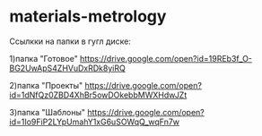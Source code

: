 # materials-metrology
Ссылкки на папки в гугл диске:

1)папка "Готовое"
https://drive.google.com/open?id=19REb3f_O-BG2UwApS4ZHVuDxRDk8yiRQ

2)папка "Проекты"
https://drive.google.com/open?id=1dNfQz0ZBD4XhBr5owDOkebbMWXHdwJZt

3)папка "Шаблоны"
https://drive.google.com/open?id=1Io9FiP2LYpUmahY1xG6uSOWqQ_wqFn7w
